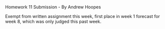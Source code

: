Homework 11 Submission - By Andrew Hoopes

Exempt from written assignment this week, first place in week 1 forecast for week 8, which was only judged this past week.

